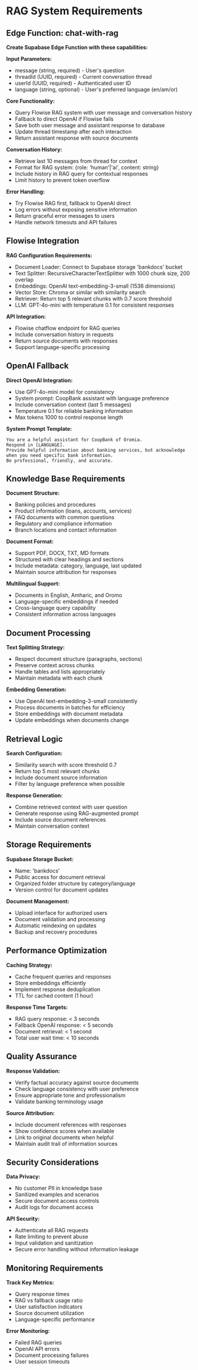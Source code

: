 # RAG System Requirements

## Edge Function: chat-with-rag

**Create Supabase Edge Function with these capabilities:**

**Input Parameters:**
- message (string, required) - User's question
- threadId (UUID, required) - Current conversation thread
- userId (UUID, required) - Authenticated user ID
- language (string, optional) - User's preferred language (en/am/or)

**Core Functionality:**
- Query Flowise RAG system with user message and conversation history
- Fallback to direct OpenAI if Flowise fails
- Save both user message and assistant response to database
- Update thread timestamp after each interaction
- Return assistant response with source documents

**Conversation History:**
- Retrieve last 10 messages from thread for context
- Format for RAG system: {role: 'human'|'ai', content: string}
- Include history in RAG query for contextual responses
- Limit history to prevent token overflow

**Error Handling:**
- Try Flowise RAG first, fallback to OpenAI direct
- Log errors without exposing sensitive information
- Return graceful error messages to users
- Handle network timeouts and API failures

## Flowise Integration

**RAG Configuration Requirements:**
- Document Loader: Connect to Supabase storage 'bankdocs' bucket
- Text Splitter: RecursiveCharacterTextSplitter with 1000 chunk size, 200 overlap
- Embeddings: OpenAI text-embedding-3-small (1536 dimensions)
- Vector Store: Chroma or similar with similarity search
- Retriever: Return top 5 relevant chunks with 0.7 score threshold
- LLM: GPT-4o-mini with temperature 0.1 for consistent responses

**API Integration:**
- Flowise chatflow endpoint for RAG queries
- Include conversation history in requests
- Return source documents with responses
- Support language-specific processing

## OpenAI Fallback

**Direct OpenAI Integration:**
- Use GPT-4o-mini model for consistency
- System prompt: CoopBank assistant with language preference
- Include conversation context (last 5 messages)
- Temperature 0.1 for reliable banking information
- Max tokens 1000 to control response length

**System Prompt Template:**
```
You are a helpful assistant for CoopBank of Oromia. 
Respond in [LANGUAGE]. 
Provide helpful information about banking services, but acknowledge when you need specific bank information.
Be professional, friendly, and accurate.
```

## Knowledge Base Requirements

**Document Structure:**
- Banking policies and procedures
- Product information (loans, accounts, services)
- FAQ documents with common questions
- Regulatory and compliance information
- Branch locations and contact information

**Document Format:**
- Support PDF, DOCX, TXT, MD formats
- Structured with clear headings and sections
- Include metadata: category, language, last updated
- Maintain source attribution for responses

**Multilingual Support:**
- Documents in English, Amharic, and Oromo
- Language-specific embeddings if needed
- Cross-language query capability
- Consistent information across languages

## Document Processing

**Text Splitting Strategy:**
- Respect document structure (paragraphs, sections)
- Preserve context across chunks
- Handle tables and lists appropriately
- Maintain metadata with each chunk

**Embedding Generation:**
- Use OpenAI text-embedding-3-small consistently
- Process documents in batches for efficiency
- Store embeddings with document metadata
- Update embeddings when documents change

## Retrieval Logic

**Search Configuration:**
- Similarity search with score threshold 0.7
- Return top 5 most relevant chunks
- Include document source information
- Filter by language preference when possible

**Response Generation:**
- Combine retrieved context with user question
- Generate response using RAG-augmented prompt
- Include source document references
- Maintain conversation context

## Storage Requirements

**Supabase Storage Bucket:**
- Name: 'bankdocs'
- Public access for document retrieval
- Organized folder structure by category/language
- Version control for document updates

**Document Management:**
- Upload interface for authorized users
- Document validation and processing
- Automatic reindexing on updates
- Backup and recovery procedures

## Performance Optimization

**Caching Strategy:**
- Cache frequent queries and responses
- Store embeddings efficiently
- Implement response deduplication
- TTL for cached content (1 hour)

**Response Time Targets:**
- RAG query response: < 3 seconds
- Fallback OpenAI response: < 5 seconds
- Document retrieval: < 1 second
- Total user wait time: < 10 seconds

## Quality Assurance

**Response Validation:**
- Verify factual accuracy against source documents
- Check language consistency with user preference
- Ensure appropriate tone and professionalism
- Validate banking terminology usage

**Source Attribution:**
- Include document references with responses
- Show confidence scores when available
- Link to original documents when helpful
- Maintain audit trail of information sources

## Security Considerations

**Data Privacy:**
- No customer PII in knowledge base
- Sanitized examples and scenarios
- Secure document access controls
- Audit logs for document access

**API Security:**
- Authenticate all RAG requests
- Rate limiting to prevent abuse
- Input validation and sanitization
- Secure error handling without information leakage

## Monitoring Requirements

**Track Key Metrics:**
- Query response times
- RAG vs fallback usage ratio
- User satisfaction indicators
- Source document utilization
- Language-specific performance

**Error Monitoring:**
- Failed RAG queries
- OpenAI API errors
- Document processing failures
- User session timeouts